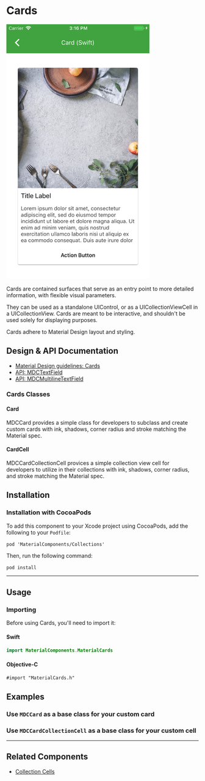 <!--docs:
title: "Cards"
layout: detail
section: components
excerpt: "Cards are contained surfaces that serve as an entry point to more detailed information, with flexible visual parameters."
iconId: list
path: /catalog/cards/
api_doc_root: true
-->

# Cards

<div class="article__asset article__asset--screenshot">
  <img src="docs/assets/cards.png" alt="Cards" width="375">
</div>

Cards are contained surfaces that serve as an entry point to more detailed information, with flexible visual parameters.

They can be used as a standalone UIControl, or as a UICollectionViewCell in a UICollectionView.
Cards are meant to be interactive, and shouldn't be used solely for displaying purposes.

Cards adhere to Material Design layout and styling.

## Design & API Documentation

<ul class="icon-list">
  <li class="icon-list-item icon-list-item--spec">
    <a href="https://material.io/guidelines/components/cards.htm">Material Design guidelines: Cards</a>
  </li>
  <li class="icon-list-item icon-list-item--link">
    <a href="https://material.io/components/ios/catalog/textfields/api-docs/Classes/MDCTextField.html">API: MDCTextField</a>
  </li>
  <li class="icon-list-item icon-list-item--link">
    <a href="https://material.io/components/ios/catalog/textfields/api-docs/Classes/MDCMultilineTextField.html">API: MDCMultilineTextField</a>
  </li>
</ul>


### Cards Classes

#### Card

MDCCard provides a simple class for developers to subclass and create custom cards with ink,
shadows, corner radius and stroke matching the Material spec.

#### CardCell

MDCCardCollectionCell provices a simple collection view cell for developers to utilize in their
collections with ink, shadows, corner radius, and stroke matching the Material spec.


## Installation

### Installation with CocoaPods

To add this component to your Xcode project using CocoaPods, add the following to your `Podfile`:

```
pod 'MaterialComponents/Collections'
```
<!--{: .code-renderer.code-renderer--install }-->

Then, run the following command:

``` bash
pod install
```

- - -

## Usage

### Importing

Before using Cards, you'll need to import it:

<!--<div class="material-code-render" markdown="1">-->
#### Swift
``` swift
import MaterialComponents.MaterialCards
```

#### Objective-C
``` objc
#import "MaterialCards.h"
```
<!--</div>-->

## Examples

### Use `MDCCard` as a base class for your custom card

### Use `MDCCardCollectionCell` as a base class for your custom cell

- - -

## Related Components

<ul class="icon-list">
  <li class="icon-list-item icon-list-item--components"><a href="../CollectionCells">Collection Cells</a></li>
</ul>

